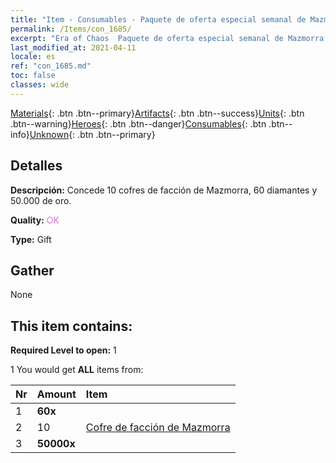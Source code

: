 ```yaml
---
title: "Item - Consumables - Paquete de oferta especial semanal de Mazmorra B"
permalink: /Items/con_1685/
excerpt: "Era of Chaos  Paquete de oferta especial semanal de Mazmorra B"
last_modified_at: 2021-04-11
locale: es
ref: "con_1685.md"
toc: false
classes: wide
---
```

 [Materials](/es/Items/){: .btn .btn--primary}[Artifacts](/es/Items/Artifacts/){: .btn .btn--success}[Units](/es/Items/Units/){: .btn .btn--warning}[Heroes](/es/Items/Heroes/){: .btn .btn--danger}[Consumables](/es/Items/Consumables/){: .btn .btn--info}[Unknown](/es/Items/Unknown/){: .btn .btn--primary}

## Detalles
 **Descripción:** Concede 10 cofres de facción de Mazmorra, 60 diamantes y 50.000 de oro.

 **Quality:** <span style="color: #DA70D6">OK</span>

 **Type:** Gift

## Gather

  None

## This item contains:

 **Required Level to open:** 1

 1 You would get **ALL** items  from:

  | Nr | Amount |     Item    |
  |:---|:-------|:------------|
  | 1 |  **60x** | <i class="fas fa-gem"/> |  | 
  | 2 | 10 | [Cofre de facción de Mazmorra](/es/Items/con_1276/) | 
  | 3 |  **50000x** | <i class="fas fa-coins"/> |  | 

